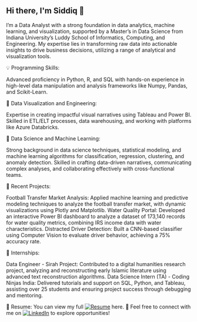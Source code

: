 ## Hi there, I'm Siddiq 👋

I’m a Data Analyst with a strong foundation in data analytics, machine learning, and visualization, supported by a Master’s in Data Science from Indiana University’s Luddy School of Informatics, Computing, and Engineering. My expertise lies in transforming raw data into actionable insights to drive business decisions, utilizing a range of analytical and visualization tools.

💡 Programming Skills:

Advanced proficiency in Python, R, and SQL with hands-on experience in high-level data manipulation and analysis frameworks like Numpy, Pandas, and Scikit-Learn.

🚀 Data Visualization and Engineering:

Expertise in creating impactful visual narratives using Tableau and  Power BI.
Skilled in ETL/ELT processes, data warehousing, and working with platforms like Azure Databricks.

🧠 Data Science and Machine Learning:

Strong background in data science techniques, statistical modeling, and machine learning algorithms for classification, regression, clustering, and anomaly detection.
Skilled in crafting data-driven narratives, communicating complex analyses, and collaborating effectively with cross-functional teams.

🚀 Recent Projects:

Football Transfer Market Analysis: Applied machine learning and predictive modeling techniques to analyze the football transfer market, with dynamic visualizations using Plotly and Matplotlib.
Water Quality Portal: Developed an interactive Power BI dashboard to analyze a dataset of 173,140 records for water quality metrics, combining IRS income data with water characteristics.
Distracted Driver Detection: Built a CNN-based classifier using Computer Vision to evaluate driver behavior, achieving a 75% accuracy rate.

💼 Internships:

Data Engineer - Sirah Project: Contributed to a digital humanities research project, analyzing and reconstructing early Islamic literature using advanced text reconstruction algorithms.
Data Science Intern (TA) - Coding Ninjas India: Delivered tutorials and support on SQL, Python, and Tableau, assisting over 25 students and ensuring project success through debugging and mentoring.

📄 Resume: You can view my full [![Resume](https://img.shields.io/badge/Resume-View-blue)](https://github.com/siddiq22/siddiq22/blob/main/MS_Resume.pdf) here.
💬 Feel free to connect with me on [![LinkedIn](https://img.shields.io/badge/LinkedIn-Connect-blue)](https://www.linkedin.com/in/siddiq-khan22/) to explore opportunities!
